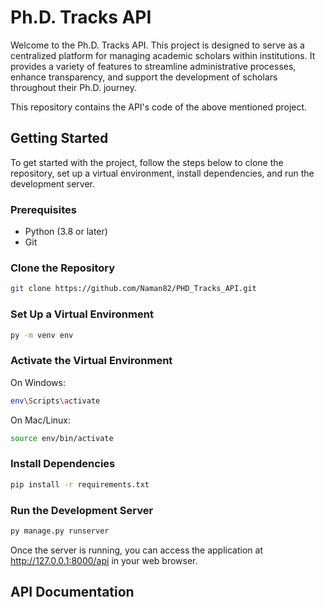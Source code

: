 # Ph.D. Tracks API

Welcome to the Ph.D. Tracks API. This project is designed to serve as a centralized platform for managing academic scholars within institutions. It provides a variety of features to streamline administrative processes, enhance transparency, and support the development of scholars throughout their Ph.D. journey.

This repository contains the API's code of the above mentioned project.

## Getting Started
To get started with the project, follow the steps below to clone the repository, set up a virtual environment, install dependencies, and run the development server.

### Prerequisites
- Python (3.8 or later)
- Git

### Clone the Repository
```bash
git clone https://github.com/Naman82/PHD_Tracks_API.git
```

### Set Up a Virtual Environment
```bash
py -m venv env
```

### Activate the Virtual Environment
On Windows:
```bash
env\Scripts\activate
```
On Mac/Linux:
```bash
source env/bin/activate
```
### Install Dependencies
```bash
pip install -r requirements.txt
```

### Run the Development Server
```bash
py manage.py runserver
```

Once the server is running, you can access the application at http://127.0.0.1:8000/api in your web browser.

## API Documentation


